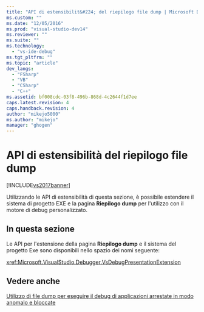 ```yaml
---
title: "API di estensibilit&#224; del riepilogo file dump | Microsoft Docs"
ms.custom: ""
ms.date: "12/05/2016"
ms.prod: "visual-studio-dev14"
ms.reviewer: ""
ms.suite: ""
ms.technology: 
  - "vs-ide-debug"
ms.tgt_pltfrm: ""
ms.topic: "article"
dev_langs: 
  - "FSharp"
  - "VB"
  - "CSharp"
  - "C++"
ms.assetid: bf008cdc-03f8-496b-868d-4c2644f1d7ee
caps.latest.revision: 4
caps.handback.revision: 4
author: "mikejo5000"
ms.author: "mikejo"
manager: "ghogen"
---
```

# API di estensibilit&#224; del riepilogo file dump
[!INCLUDE[vs2017banner](../code-quality/includes/vs2017banner.md)]

Utilizzando le API di estensibilità di questa sezione, è possibile estendere il sistema di progetto EXE e la pagina **Riepilogo dump** per l'utilizzo con il motore di debug personalizzato.  
  
## In questa sezione  
 Le API per l'estensione della pagina **Riepilogo dump** e il sistema del progetto Exe sono disponibili nello spazio dei nomi seguente:  
  
 <xref:Microsoft.VisualStudio.Debugger.VsDebugPresentationExtension>  
  
## Vedere anche  
 [Utilizzo di file dump per eseguire il debug di applicazioni arrestate in modo anomalo e bloccate](../debugger/using-dump-files.md)